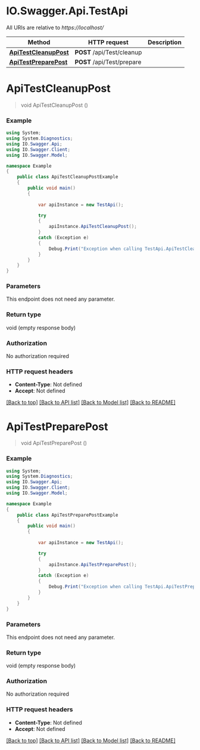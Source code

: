 # IO.Swagger.Api.TestApi

All URIs are relative to *https://localhost/*

Method | HTTP request | Description
------------- | ------------- | -------------
[**ApiTestCleanupPost**](TestApi.md#apitestcleanuppost) | **POST** /api/Test/cleanup | 
[**ApiTestPreparePost**](TestApi.md#apitestpreparepost) | **POST** /api/Test/prepare | 


<a name="apitestcleanuppost"></a>
# **ApiTestCleanupPost**
> void ApiTestCleanupPost ()



### Example
```csharp
using System;
using System.Diagnostics;
using IO.Swagger.Api;
using IO.Swagger.Client;
using IO.Swagger.Model;

namespace Example
{
    public class ApiTestCleanupPostExample
    {
        public void main()
        {
            
            var apiInstance = new TestApi();

            try
            {
                apiInstance.ApiTestCleanupPost();
            }
            catch (Exception e)
            {
                Debug.Print("Exception when calling TestApi.ApiTestCleanupPost: " + e.Message );
            }
        }
    }
}
```

### Parameters
This endpoint does not need any parameter.

### Return type

void (empty response body)

### Authorization

No authorization required

### HTTP request headers

 - **Content-Type**: Not defined
 - **Accept**: Not defined

[[Back to top]](#) [[Back to API list]](../README.md#documentation-for-api-endpoints) [[Back to Model list]](../README.md#documentation-for-models) [[Back to README]](../README.md)

<a name="apitestpreparepost"></a>
# **ApiTestPreparePost**
> void ApiTestPreparePost ()



### Example
```csharp
using System;
using System.Diagnostics;
using IO.Swagger.Api;
using IO.Swagger.Client;
using IO.Swagger.Model;

namespace Example
{
    public class ApiTestPreparePostExample
    {
        public void main()
        {
            
            var apiInstance = new TestApi();

            try
            {
                apiInstance.ApiTestPreparePost();
            }
            catch (Exception e)
            {
                Debug.Print("Exception when calling TestApi.ApiTestPreparePost: " + e.Message );
            }
        }
    }
}
```

### Parameters
This endpoint does not need any parameter.

### Return type

void (empty response body)

### Authorization

No authorization required

### HTTP request headers

 - **Content-Type**: Not defined
 - **Accept**: Not defined

[[Back to top]](#) [[Back to API list]](../README.md#documentation-for-api-endpoints) [[Back to Model list]](../README.md#documentation-for-models) [[Back to README]](../README.md)

